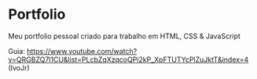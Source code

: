 # Portfolio
Meu portfolio pessoal criado para trabalho em HTML, CSS &amp; JavaScript

Guia: https://www.youtube.com/watch?v=QRGBZQ7l1CU&list=PLcbZqXzqcoQPi2kP_XpFTUTYcPlZuJktT&index=4 (IvoJr)
